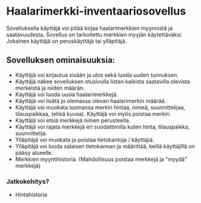 
# Haalarimerkki-inventaariosovellus

Sovelluksella käyttäjä voi pitää kirjaa haalarimerkkien myynnistä ja saatavuudesta. Sovellus on tarkoitettu merkkien myyjän käytettäväksi. Jokainen käyttäjä on peruskäyttäjä tai ylläpitäjä.

## Sovelluksen ominaisuuksia:

- Käyttäjä voi kirjautua sisään ja ulos sekä luoda uuden tunnuksen.
- Käyttäjä näkee sovelluksen etusivulla listan kaikista saatavilla olevista merkeistä ja niiden määrän.
- Käyttäjä voi luoda uusia haalarimerkkejä.
- Käyttäjä voi lisätä jo olemassa olevan haalarimerkin määrää.
- Käyttäjä voi muokata luomansa merkin hintaa, nimeä, suunnittelijaa, tilauspaikkaa, (ehkä kuvaa). Käyttäjä voi myös poistaa merkin.
- Käyttäjä voi etsiä merkkejä nimen perusteella.
- Käyttäjä voi rajata merkkejä eri suodattimilla kuten hinta, tilauspaikka, suunnittelija.
- Ylläpitäjä voi muokata ja poistaa tietokantoja / käyttäjiä.
- Ylläpitäjä voi luoda salaisen tietokannan ja määrittää, keillä käyttäjillä on pääsy alueelle.
- Merkkien myyntihistoria. (Mahdollisuus poistaa merkkejä ja "myydä" merkkejä)

### Jatkokehitys?
- Hintahistoria
